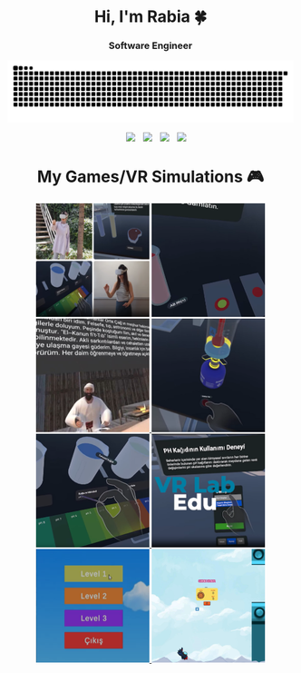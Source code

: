 <h1 align="center">Hi, I'm Rabia 🍀 <a target="_blank"></h1>
<h3 align="center">Software Engineer </h3>
<p align = "center">
	<img src = "https://github.com/7oSkaaa/7oSkaaa/blob/output/github-contribution-grid-snake.svg?" alt = "Snake Game"/>
</p>

<p align="center">

 <div align="center"  class="icons-social" style="margin-left: 10px;">
        <a style="margin-left: 10px;"  target="_blank" href="https://www.linkedin.com/in/rabianurozdemir7/">
		<img src="https://img.icons8.com/doodle/40/000000/linkedin--v2.png"></a>
        <a style="margin-left: 10px;" target="_blank" href="https://github.com/rabianurozdemir">
		<img src="https://img.icons8.com/doodle/40/000000/github--v1.png"></a>
        <a style="margin-left: 10px;" target="_blank" href="https://www.instagram.com/rabis_ozdemir/?next=%2F">
		<img src="https://img.icons8.com/doodle/40/000000/instagram-new--v2.png"></a>
	<a style="margin-left: 10px;" target="_blank" href="https://www.youtube.com/@rabiaozdemir312">
		<img src="https://img.icons8.com/doodle/1x/youtube--v2.png" ></a>
</div>
</p>

<h1 align="center">My Games/VR Simulations 🎮<a target="_blank"></h1>
	
<p align="center" style="text-decoration: none;">
    <a href="https://vrlabedu.com/" target="_blank" style="text-decoration: none;">
        <img alt="VRLabEdu" width="200" height="200" src="https://github.com/rabianurozdemir/rabianurozdemir/blob/main/vrlabedu.png">
    </a>
    <a href="https://vrlabedu.com/" target="_blank">
        <img width="200" height="200" src="https://github.com/rabianurozdemir/rabianurozdemir/blob/main/bloodgroups_experiment.png">
    </a>
    <a href="https://vrlabedu.com/" target="_blank">
        <img width="200" height="200" src="https://github.com/rabianurozdemir/rabianurozdemir/blob/main/ibni_sina.jpeg">
    </a>
    <a href="https://vrlabedu.com/" target="_blank">
        <img width="200" height="200" src="https://github.com/rabianurozdemir/rabianurozdemir/blob/main/temperature_experiment.png">
    </a>
    <a href="https://vrlabedu.com/" target="_blank">
        <img width="200" height="200" src="https://github.com/rabianurozdemir/rabianurozdemir/blob/main/phpaper_experiment.png">
    </a>
    <a href="https://vrlabedu.com/" target="_blank">
        <img width="200" height="200" src="https://github.com/rabianurozdemir/rabianurozdemir/blob/main/vrlabedu2.png">
    </a>
    <a href="https://github.com/rabianurozdemir/Four-Operations-Game" target="_blank">
        <img width="200" height="200" src="https://github.com/rabianurozdemir/rabianurozdemir/blob/main/four_operations_game.png">
    </a>
    <a href="https://github.com/rabianurozdemir/Plane-Game" target="_blank">
        <img width="200" height="200" src="https://github.com/rabianurozdemir/rabianurozdemir/blob/main/plane_game.png">
    </a>
</p>







